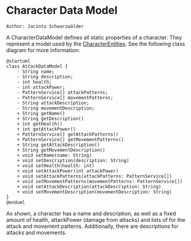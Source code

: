 # Character Data Model

`Author: Jacinto Schwarzwälder`

A CharacterDataModel defines all static properties of a character. They represent a model used by the [CharacterEntities](CharacterEntity.md).
See the following class diagram for more information:

```plantuml
@startuml
class AttackDataModel {
    - String name;
    - String description;
    - int health;
    - int attackPower;
    - PatternService[] attackPatterns;
    - PatternService[] movementPatterns;
    - String attackDescription;
    - String movementDescription;
    + String getName()
    + String getDescription()
    + int getHealth()
    + int getAttackPower()
    + PatternService[] getAttackPatterns()
    + PatternService[] getMovementPatterns()
    + String getAttackDescription()
    + String getMovementDescription()
    + void setName(name: String)
    + void setDescription(description: String)
    + void setHealth(health: int)
    + void setAttackPower(int attackPower)
    + void setAttackPatterns(attackPatterns: PatternService[])
    + void setMovementPatterns(movementPatterns: PatternService[])
    + void setAttackDescription(attackDescription: String)
    + void setMovementDescription(movementDescription: String)
}
@enduml
```

As shown, a character has a name and description, as well as a fixed amount of health, attackPower (damage from attacks)
and lists of [](PatternService.md) for the attack and movement patterns. Additionally, there are descriptions for attacks
and movements.

